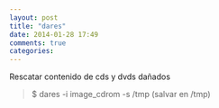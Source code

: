 ```yaml
---
layout: post
title: "dares"
date: 2014-01-28 17:49
comments: true
categories: 
---
```

Rescatar contenido de cds y dvds dañados

>$ dares -i image_cdrom -s /tmp (salvar en /tmp)

